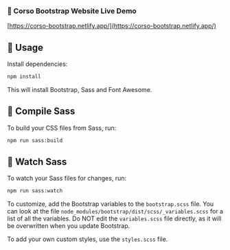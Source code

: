 ### 🔗 Corso Bootstrap Website Live Demo

[https://corso-bootstrap.netlify.app/](https://corso-bootstrap.netlify.app/)

## 📌 Usage

Install dependencies:

```bash
npm install
```

This will install Bootstrap, Sass and Font Awesome.

## 📌 Compile Sass

To build your CSS files from Sass, run:

```bash
npm run sass:build
```

## 📌 Watch Sass

To watch your Sass files for changes, run:

```bash
npm run sass:watch
```

To customize, add the Bootstrap variables to the `bootstrap.scss` file. You can look at the file `node_modules/bootstrap/dist/scss/_variables.scss` for a list of all the variables. Do NOT edit the `variables.scss` file directly, as it will be overwritten when you update Bootstrap.

To add your own custom styles, use the `styles.scss` file.
